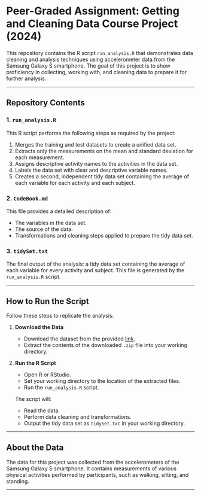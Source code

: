 # Peer-Graded Assignment: Getting and Cleaning Data Course Project (2024)

This repository contains the R script `run_analysis.R` that demonstrates data cleaning and analysis techniques using accelerometer data from the Samsung Galaxy S smartphone. The goal of this project is to show proficiency in collecting, working with, and cleaning data to prepare it for further analysis.

---

## Repository Contents

### 1. **`run_analysis.R`**
This R script performs the following steps as required by the project:
1. Merges the training and test datasets to create a unified data set.
2. Extracts only the measurements on the mean and standard deviation for each measurement.
3. Assigns descriptive activity names to the activities in the data set.
4. Labels the data set with clear and descriptive variable names.
5. Creates a second, independent tidy data set containing the average of each variable for each activity and each subject.

### 2. **`CodeBook.md`**
This file provides a detailed description of:
- The variables in the data set.
- The source of the data.
- Transformations and cleaning steps applied to prepare the tidy data set.

### 3. **`tidySet.txt`**
The final output of the analysis: a tidy data set containing the average of each variable for every activity and subject. This file is generated by the `run_analysis.R` script.

---

## How to Run the Script

Follow these steps to replicate the analysis:

1. **Download the Data**
   - Download the dataset from the provided [link](https://d396qusza40orc.cloudfront.net/getdata%2Fprojectfiles%2FUCI%20HAR%20Dataset.zip).
   - Extract the contents of the downloaded `.zip` file into your working directory.

2. **Run the R Script**
   - Open R or RStudio.
   - Set your working directory to the location of the extracted files.
   - Run the `run_analysis.R` script.

   The script will:
   - Read the data.
   - Perform data cleaning and transformations.
   - Output the tidy data set as `tidySet.txt` in your working directory.

---

## About the Data

The data for this project was collected from the accelerometers of the Samsung Galaxy S smartphone. It contains measurements of various physical activities performed by participants, such as walking, sitting, and standing.

---
